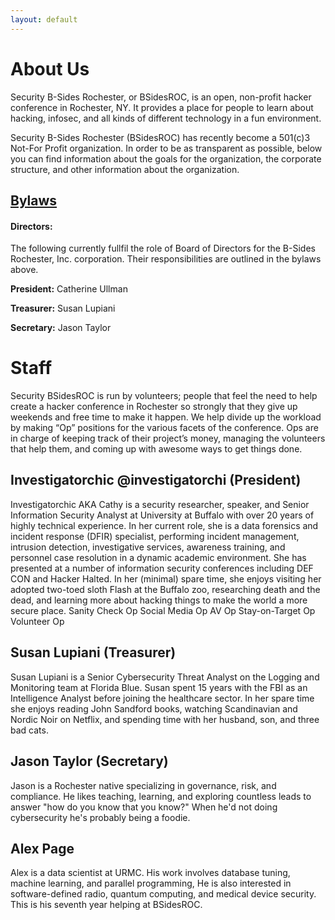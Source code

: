 ```yaml
---
layout: default
---
```

# About Us

Security B-Sides Rochester, or BSidesROC, is an open, non-profit hacker conference in Rochester, NY. It provides a place for people to learn about hacking, infosec, and all kinds of different technology in a fun environment.

Security B-Sides Rochester (BSidesROC) has recently become a 501(&#x0063;)3 Not-For Profit organization. In order to be as transparent as possible, below you can find information about the goals for the organization, the corporate structure, and other information about the organization.

## [Bylaws](https://docs.google.com/document/d/1O3WdOIBZkW2LS4vU25udph1amSMv9_QLQBbpmYysfRc/edit?usp=sharing)

#### Directors:

The following currently fullfil the role of Board of Directors for the B-Sides Rochester, Inc. corporation. Their responsibilities are outlined in the bylaws above.

**President:** Catherine Ullman

**Treasurer:** Susan Lupiani

**Secretary:** Jason Taylor

# Staff

Security BSidesROC is run by volunteers; people that feel the need to help create a hacker conference in Rochester so strongly that they give up weekends and free time to make it happen.
We help divide up the workload by making “Op” positions for the various facets of the conference. Ops are in charge of keeping track of their project’s money, managing the volunteers that help them, and coming up with awesome ways to get things done.

## Investigatorchic @investigatorchi (President)
Investigatorchic AKA Cathy is a security researcher, speaker, and Senior Information Security Analyst at University at Buffalo with over 20 years of highly technical experience. In her current role, she is a data forensics and incident response (DFIR) specialist, performing incident management, intrusion detection, investigative services, awareness training, and personnel case resolution in a dynamic academic environment. She has presented at a number of information security conferences including DEF CON and Hacker Halted. In her (minimal) spare time, she enjoys visiting her adopted two-toed sloth Flash at the Buffalo zoo, researching death and the dead, and learning more about hacking things to make the world a more secure place.
Sanity Check Op
Social Media Op
AV Op
Stay-on-Target Op
Volunteer Op

## Susan Lupiani (Treasurer)
Susan Lupiani is a Senior Cybersecurity Threat Analyst on the Logging and Monitoring team at Florida Blue. Susan spent
15 years with the FBI as an Intelligence Analyst before joining the healthcare sector. In her spare time she enjoys
reading John Sandford books, watching Scandinavian and Nordic Noir on Netflix, and spending time with her husband, son,
and three bad cats.

## Jason Taylor (Secretary)
Jason is a Rochester native specializing in governance, risk, and compliance. He likes teaching, learning, and exploring
countless leads to answer "how do you know that you know?" When he'd not doing cybersecurity he's probably being a
foodie.

## Alex Page
Alex is a data scientist at URMC. His work involves database tuning, machine learning, and parallel programming, He is
also interested in software-defined radio, quantum computing, and medical device security. This is his seventh year
helping at BSidesROC.
